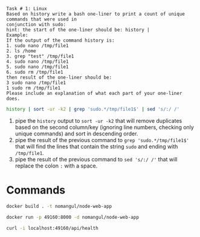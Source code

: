 ```
Task # 1: Linux
Based on history write a bash one-liner to print a count of unique commands that were used in
conjunction with sudo:
hint: the start of the one-liner should be: history |
Example:
If the output of the command history is:
1. sudo nano /tmp/file1
2. ls /home
3. grep "test" /tmp/file1
4. sudo nano /tmp/file1
5. sudo nano /tmp/file1
6. sudo rm /tmp/file1
then result of the one-liner should be:
3 sudo nano /tmp/file1
1 sudo rm /tmp/file1
Please include an explanation of what each part of your one-liner does.
```

```bash
history | sort -ur -k2 | grep 'sudo.*/tmp/file1$' | sed 's/:/ /'
```

1. pipe the `history` output to `sort -ur -k2` that will remove duplicates based on the second column/key (ignoring line numbers, checking only unique commands) and sort in descending order.
2. pipe the result of the previous command to `grep 'sudo.*/tmp/file1$'` that will find the lines that contain the string `sudo` and ending with `/tmp/file1`.
3. pipe the result of the previous command to `sed 's/:/ /'` that will replace the colon `:` with a space.

# Commands

```bash
docker build . -t nomangul/node-web-app
```
```bash
docker run -p 49160:8000 -d nomangul/node-web-app
```
```bash
curl -i localhost:49160/api/health
```
